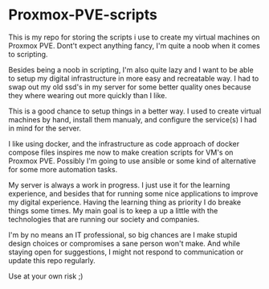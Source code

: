 # Proxmox-PVE-scripts
This is my repo for storing the scripts i use to create my virtual machines on Proxmox PVE. Dont't expect anything fancy, I'm quite a noob when it comes to scripting.

Besides being a noob in scripting, I'm also quite lazy and I want to be able to setup my digital infrastructure in more easy and recreatable way. I had to swap out my old ssd's in my server for some better quality ones because they where wearing out more quickly than I like. 

This is a good chance to setup things in a better way. I used to create virtual machines by hand, install them manualy, and configure the service(s) I had in mind for the server. 

I like using docker, and the infrastructure as code approach of docker compose files inspires me now to make creation scripts for VM's on Proxmox PVE. Possibly I'm going to use ansible or some kind of alternative for some more automation tasks.

My server is always a work in progress. I just use it for the learning experience, and besides that for running some nice applications to improve my digital experience. Having the learning thing as priority I do breake things some times. My main goal is to keep a up a little with the technologies that are running our society and companies. 

I'm by no means an IT professional, so big chances are I make stupid design choices or compromises a sane person won't make. And while staying open for suggestions, I might not respond to communication or update this repo regularly. 

Use at your own risk ;)
